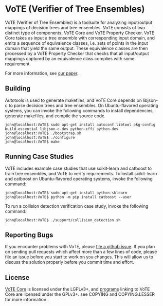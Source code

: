 # VoTE (Verifier of Tree Ensembles)
VoTE (Verifier of Tree Ensembles) is a toolsuite for analyzing input/output
mappings of decision trees and tree ensembles. VoTE consists of two distinct
type of components, VoTE Core and VoTE Property Checker. VoTE Core takes as
input a tree ensemble with corresponding input domain, and emits a sequence of
equivalence classes, i.e. sets of points in the input domain that yield the
same output. These equivalence classes are then processed by a VoTE Property
Checker that checks that all input/output mappings captured by an equivalence
class complies with some requirement.

For more information, see
[our paper](http://arxiv.org/abs/1905.04194).

## Building
Autotools is used to generate makefiles, and VoTE Core depends on libjson-c to
parse decision trees and tree ensembles. On Ubuntu-flavored operating systems,
you can invoke the following commands to install dependencies, generate
makefiles, and compile the source code.
```console
john@localhost:VoTE$ sudo apt-get install autoconf libtool pkg-config build-essential libjson-c-dev python-cffi python-dev
john@localhost:VoTE$ ./bootstrap.sh
john@localhost:VoTE$ ./configure
john@localhost:VoTE$ make
```

## Running Case Studies
VoTE includes example case studies that use scikit-learn and catboost to train
tree ensembles, and VoTE to verify requirements. To install scikit-learn and
catboost on Ubuntu-flavored operating systems, invoke the following command:
```console
john@localhost:VoTE$ sudo apt-get install python-sklearn
john@localhost:VoTE$ python -m pip install catboost --user
```

To run a collision detection verification case study, invoke the following
command:
```console
john@localhost:VoTE$ ./support/collision_detection.sh
```

## Reporting Bugs
If you encounter problems with VoTE, please 
[file a github issue](https://github.com/john-tornblom/vote/issues/new). 
If you plan on sending pull requests which affect more than a few lines of code, 
please file an issue before you start to work on you changes. This will allow us
to discuss the solution properly before you commit time and effort.

## License
[VoTE Core](lib) is licensed under the LGPLv3+, and [programs](src) linking to
VoTE Core are licensed under the GPLv3+. see COPYING and COPYING.LESSER for more
information.
